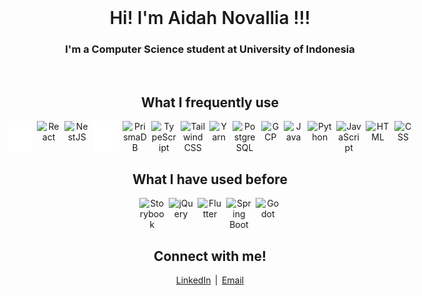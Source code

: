 <link rel="stylesheet" href="https://cdn.jsdelivr.net/gh/devicons/devicon@v2.15.1/devicon.min.css">

<br>
<h1 align="center" style="font-weight: 600;">Hi! I'm Aidah Novallia !!!</h1>
<h3 align="center">I'm a Computer Science student at University of Indonesia</h3>
<br>

<h2 align="center">What I frequently use</h2>
<p align="center" style="display: flex; justify-content: center; gap: 0.4rem;">
<img width="40px;" src="https://github.com/aidahputri/aidahputri/raw/main/svg/next.svg?sanitize=true" title="NextJS" />
<img width="40px;" src="https://cdn.jsdelivr.net/gh/devicons/devicon/icons/react/react-original.svg" title="React" />  
<img width="40px;" src="https://cdn.jsdelivr.net/gh/devicons/devicon@latest/icons/nestjs/nestjs-original.svg" title="NestJS" />
<img width="40px;" src="https://github.com/aidahputri/aidahputri/raw/main/svg/django.svg?sanitize=true" title="Django" />
<img width="40px;" src="https://cdn.jsdelivr.net/gh/devicons/devicon@latest/icons/prisma/prisma-original.svg" title="PrismaDB" />
<img width="40px;" src="https://cdn.jsdelivr.net/gh/devicons/devicon/icons/typescript/typescript-original.svg" title="TypeScript" />
<img width="40px;" src="https://cdn.jsdelivr.net/gh/devicons/devicon@latest/icons/tailwindcss/tailwindcss-original.svg" title="TailwindCSS" />
<img width="40px;" src="https://cdn.jsdelivr.net/gh/devicons/devicon/icons/yarn/yarn-original.svg" title="Yarn" />         
<img width="40px;" src="https://cdn.jsdelivr.net/gh/devicons/devicon/icons/postgresql/postgresql-original.svg" title="PostgreSQL" />
<img width="40px;" src="https://cdn.jsdelivr.net/gh/devicons/devicon@latest/icons/googlecloud/googlecloud-original.svg" title="GCP" />
<img width="40px;" src="https://cdn.jsdelivr.net/gh/devicons/devicon/icons/java/java-original.svg" title="Java" />
<img width="40px;" src="https://cdn.jsdelivr.net/gh/devicons/devicon/icons/python/python-original.svg" title="Python" />
<img width="40px;" src="https://cdn.jsdelivr.net/gh/devicons/devicon/icons/javascript/javascript-original.svg" title="JavaScript" />
<img width="40px;" src="https://cdn.jsdelivr.net/gh/devicons/devicon/icons/html5/html5-original.svg" title="HTML" />
<img width="40px;" src="https://cdn.jsdelivr.net/gh/devicons/devicon/icons/css3/css3-original.svg" title="CSS" />
</p>

<h2 align="center">What I have used before</h2>
<p align="center" style="display: flex; justify-content: center; gap: 0.4rem;">
<img width="40px;" src="https://cdn.jsdelivr.net/gh/devicons/devicon/icons/storybook/storybook-original.svg" title="Storybook" />         
<img width="40px;" src="https://cdn.jsdelivr.net/gh/devicons/devicon/icons/jquery/jquery-original.svg" title="jQuery" />
<img width="40px;" src="https://cdn.jsdelivr.net/gh/devicons/devicon/icons/flutter/flutter-original.svg" title="Flutter" />
<img width="40px;" src="https://cdn.jsdelivr.net/gh/devicons/devicon/icons/spring/spring-original.svg" title="Spring Boot" />
<img width="40px;" src="https://cdn.jsdelivr.net/gh/devicons/devicon@latest/icons/godot/godot-original.svg" title="Godot" />
</p>

<h2 align="center">Connect with me!</h2>
<p align="center" style="display: flex; justify-content: center; gap: 0.4rem;">
<a href="https://www.linkedin.com/in/aidahnovallia/">LinkedIn</a>
|
<a href="mailto:aidahptr15@gmail.com">Email</a>

